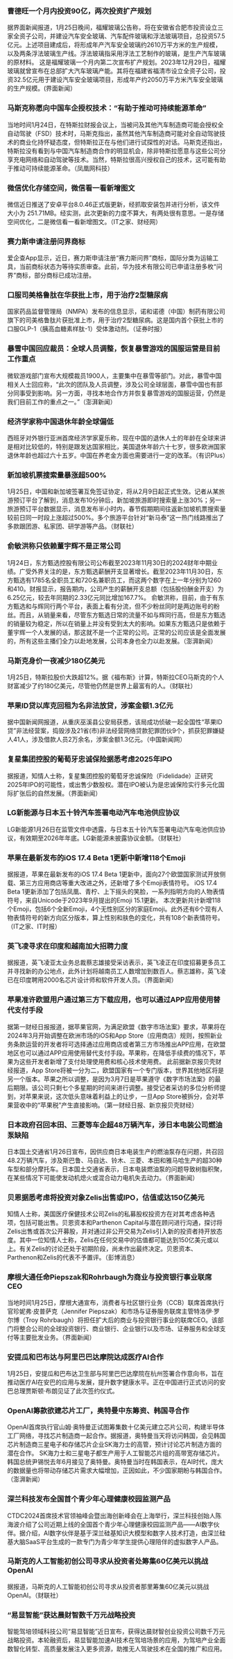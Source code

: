 ### 曹德旺一个月内投资90亿，两次投资扩产规划
据界面新闻报道，1月25日晚间，福耀玻璃公告称，将在安徽省合肥市投资设立三家全资子公司，并建设汽车安全玻璃、汽车配件玻璃和浮法玻璃项目，总投资57.5亿元。上述项目建成后，将形成年产汽车安全玻璃约2610万平方米的生产规模，以及两条浮法玻璃生产线。浮法玻璃指采用浮法工艺制作的玻璃，是生产汽车玻璃的原材料。
这是福耀玻璃一个月内第二次宣布扩产规划。2023年12月29日，福耀玻璃就曾宣布在总部扩大汽车玻璃产能。其将在福建省福清市设立全资子公司，投资32.5亿元用于建设汽车安全玻璃项目，形成年产约2050万平方米汽车安全玻璃的生产规模。(界面新闻）
### 马斯克称愿向中国车企授权技术：“有助于推动可持续能源革命”
当地时间1月24日，在特斯拉财报会议上，当被问及其他汽车制造商可能会授权全自动驾驶（FSD）技术时，马斯克指出，虽然其他汽车制造商可能对全自动驾驶技术的商业化持怀疑态度，但特斯拉正在与他们进行试探性的对话。马斯克还指出，特斯拉没有看到与中国汽车制造商合作的明显机会，除非特斯拉愿意与这些公司分享充电网络和自动驾驶等技术。当然，特斯拉很高兴授权自己的技术，这可能有助于推动可持续能源革命。（凤凰网科技）
### 微信优化存储空间，微信看一看新增图文
微信近日推送了安卓平台8.0.46正式版更新，经抓取安装包并进行分析，该文件大小为 251.71MB。经实测，此次更新的力度不算大，有两处很有意思。一是存储空间优化，二是微信看一看新增图文。（IT之家、财经网）
### 赛力斯申请注册问界商标
爱企查App显示，近日，赛力斯申请注册“赛力斯问界”商标，国际分类为运输工具，当前商标状态为等待实质审查。此前，华为技术有限公司已申请注册多枚“问界”商标，部分商标已成功注册。
### 口服司美格鲁肽在华获批上市，用于治疗2型糖尿病
国家药品监督管理局（NMPA）发布的信息显示，诺和诺德（中国）制药有限公司旗下的司美格鲁肽片获批准上市，用于治疗2型糖尿病。这是国内首个获批上市的口服GLP-1（胰高血糖素样肽-1）受体激动剂。（证券时报）
### 暴雪中国回应裁员：全球人员调整，恢复暴雪游戏的国服运营是目前工作重点
微软游戏部门宣布大规模裁员1900人，主要集中在暴雪等部门。对此，暴雪中国相关人士回应称，“此次的团队及人员调整，涉及公司全球层面，暴雪中国也有部分同事受到影响。另一方面，寻找本地合作方并恢复暴雪游戏的国服运营，仍然是我们目前工作的重点之一。”（澎湃新闻）
### 经济学家称中国退休年龄全球偏低
西班牙对外银行亚洲首席经济学家夏乐称，现在中国的退休人士的年龄在全球来讲是相对比较低的，特别是跟发达国家相比，美国退休年龄六十七岁，很多欧洲国家退休年龄也超过六十五岁。中国在养老金方面也需要进行一定的改革。（有识Plus）
### 新加坡机票搜索量暴涨超500%
1月25日，中国和新加坡签署互免签证协定，将从2月9日起正式生效。记者从某旅游预订平台了解到，消息发布10分钟后，新加坡旅游即时搜索量上涨30%；另一旅游预订平台数据显示，消息发布半小时内，春节假期期间往返新加坡机票搜索量较前日同一时段上涨超过500%。多个旅游平台针对“新马泰”这一热门线路推出了多款跟团游、私家团、研学游等产品。（财联社）
### 俞敏洪称只依赖董宇辉不是正常公司
1月24日，东方甄选控股有限公司公布截至2023年11月30日的2024财年中期业绩。广受外界关注的是，东方甄选薪酬开支显著增长。截至2023年11月30日，东方甄选有1785名全职员工和720名兼职员工，而这两个数字在上一年分别为1260和410。财报显示，报告期内，公司产生的薪酬开支总额（包括股份酬金开支）为6.25亿元，较去年同期的2.33亿元同比增加167.7%。
俞敏洪称，目前，由于有东方甄选和与辉同行两个平台，表面上看有分流，但不少粉丝同时是两边账号的粉丝。而且，从销量来看，尽管东方甄选日常的流量不如与辉同行高，但是东方甄选的销量较为稳定，所以在销量上并没有受到太大的影响。如果东方甄选只是依赖于董宇辉一个人发展的话，那这就不是一个正常的公司。正常的公司应该是全面发展的，所有这些主播们全力以赴地发展，公司本身也全力以赴发展。（澎湃新闻）
### 马斯克身价一夜减少180亿美元
1月25日，特斯拉股价大跌超12%。据《福布斯》计算，特斯拉CEO马斯克的个人财富减少了约180亿美元，尽管他仍然是世界上最富有的人。（财联社）
### 苹果ID贷以库克回租为名非法放贷，涉案金额1.3亿元
据中国新闻网报道，从重庆巫溪县公安局获悉，该局成功侦破一起全国性“苹果ID贷”非法经营案，捣毁涉及21省(市)非法经营网络贷款犯罪团伙9个，抓获犯罪嫌疑人41人，涉及借款人员2万余名，涉案金额1.3亿元。（中国新闻网）
### 复星集团控股的葡萄牙忠诚保险据悉考虑2025年IPO
据报道，知情人士称，复星集团控股的葡萄牙忠诚保险（Fidelidade）正研究2025年IPO的可能性，或出售少数股权。潜在IPO被认为是忠诚保险实行多元化国际扩张后的自然发展。（界面新闻）
### LG新能源与日本五十铃汽车签署电动汽车电池供应协议
LG新能源1月26日在监管文件中透露，与日本五十铃汽车签署电动汽车电池供应协议，有效期至2026年年底。LG新能源未披露协议金额。（财联社）
### 苹果在最新发布的iOS 17.4 Beta 1更新中新增118个Emoji
据报道，苹果在最新发布的iOS 17.4 Beta 1更新中，面向27个欧盟国家测试开放侧载、第三方应用商店等重大改进之外，还新增了多个Emoji表情符号。
iOS 17.4 Beta 1更新添加了包括凤凰、青柠、上下摇头的笑脸，一系列指明方向的人物表情符号，来自Unicode于2023年9月提出的Emoji 15.1更新。
本次更新共计新增118个Emoji，包括6个全新Emoji，4个无性别区分的家庭Emoji。此外还有6个现有人物表情符号的新方向区分版本，算上性别和肤色的变化，共有108个新表情符号。（IT之家、IT时报）
### 英飞凌寻求在印度和越南加大招聘力度
据报道，英飞凌亚太业务总裁蔡志雄接受采访表示，英飞凌正在印度招募更多员工并寻找新的办公地点，此外计划将越南员工人数增加到数百人。蔡志雄称，英飞凌已在印度聘用2000名芯片设计师和软件开发人员。（界面新闻）
### 苹果准许欧盟用户通过第三方下载应用，也可以通过APP应用使用替代支付手段
据第一财经日报报道，据苹果官网，为满足欧盟《数字市场法案》要求，苹果将在2024年3月开始调整在欧洲市场的iOS和App Store（应用商店）规则，按照新业务条款运营的开发者将可选择通过应用商店或者第三方市场推出APP应用，在欧盟地区也可以通过APP应用使用替代支付手段。苹果称，在降低手续费的情况下，苹果为这些开发者新增了支付处理使用费和核心技术使用费。
此前据新京报贝壳财经报道，App Store将被一分为二，欧盟国家有一个专门版本，世界其他地区将是另一个版本。苹果之所以调整，是因为3月7日是苹果遵守《数字市场法案》的最后期限。该公司只剩七个多星期的时间来进行调整。接受记者采访的多位分析师提到，对苹果来说，这次低头意味着利益上的让步，一旦App Store被拆分，会对苹果营收中的“苹果税”产生直接影响。（第一财经日报、新京报贝壳财经）
### 日本政府召回本田、三菱等车企超48万辆汽车，涉日本电装公司燃油泵缺陷
日本国土交通省1月26日宣布，因供应商日本电装生产的燃油泵存在问题，共召回48.2万辆汽车，涉及斯巴鲁、马自达、铃木、三菱、本田和雅马哈生产的超30种车型和部分摩托车。日本国土交通省表示，日本电装燃油泵的问题导致树脂积聚，在某些情况下可能使发动机熄火或混合动力电机失去动力。（界面新闻）
### 贝恩据悉考虑将投资对象Zelis出售或IPO，估值或达150亿美元
知情人士称，美国医疗保健技术公司Zelis的私募股权投资方在对其考虑各种选项，包括可能出售。贝恩资本和Parthenon Capital与潜在顾问进行沟通，探讨将Zelis出售或首次公开募股，并对通过非公开交易为Zelis引入新的投资者持开放态度。其中一位知情人士称，Zelis在任何交易中的估值都可能达到150亿美元或以上。有关Zelis的讨论还处于初期阶段，尚未作出最终决定。贝恩资本、Parthenon和Zelis的代表不予置评。（彭博消息）
### 摩根大通任命Piepszak和Rohrbaugh为商业与投资银行事业联席CEO
当地时间1月25日，摩根大通宣布，消费者与社区银行业务（CCB）联席首席执行官珍妮弗·皮普萨克（Jennifer Piepszak）和市场与证券服务联席主管特洛伊·罗尔博（Troy Rohrbaugh）将担任扩大后的商业与投资银行事业的联席CEO。该部门将整合公司的全球投资银行、商业银行、企业银行以及市场、证券服务和全球支付等主要批发业务。（界面新闻）
### 安提瓜和巴布达与阿里巴巴达摩院达成医疗AI合作
1月25日，安提瓜和巴布达卫生部与阿里巴巴达摩院在杭州签署合作意向书，旨在推动医疗AI在安巴的应用与发展，提升数字健康水平。正在中国进行正式访问的安巴总理贾斯顿·布朗见证了此次签约仪式。
### OpenAI筹款欲建芯片工厂，奥特曼中东筹资、韩国寻合作
OpenAI首席执行官山姆·奥特曼正试图筹集数十亿美元建立芯片公司，构建半导体工厂网络，寻找芯片制造商一起合作。据报道，奥特曼当天将访问韩国，会见韩国芯片制造商三星电子和存储芯片企业SK海力士的高管，预计讨论芯片制造方面的潜在合作。
SK海力士和三星电子都生产用于人工智能芯片组的高带宽存储芯片。韩国总统尹锡悦去年6月接见了奥特曼。奥特曼当时在韩国表示，在AI时代，庞大的数据量也将带动存储芯片需求大幅增加，正因如此，不少国家期盼与韩国合作。（澎湃新闻）
### 深兰科技发布全国首个青少年心理健康校园监测产品
CTDC2024首席技术官领袖峰会暨出海创新峰会在上海举行，深兰科技创始人陈海波介绍了公司近期上线的全国首个青少年心理健康校园监测产品——AI数字伙伴。据介绍，AI数字伙伴是基于深兰硅基知识大模型和数字人技术打造，由深兰硅基大脑SaaS平台生成的一款专门为青少年学生提供心理陪伴的虚拟数字人产品。
### 马斯克的人工智能初创公司寻求从投资者处筹集60亿美元以挑战OpenAI
据报道，马斯克的人工智能初创公司寻求从投资者那里筹集60亿美元以挑战OpenAI。（财联社）
### “易显智能”获达晨财智数千万元战略投资
智能驾培领域科技公司“易显智能”近日宣布，获得达晨财智创业投资公司数千万元战略投资。本轮融资后，易显智能加速AI技术在驾培场景的应用，为驾培产业全面数智化转型、高质量发展注入更多资源，助推无人驾驶技术在全国的推广和应用。
